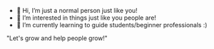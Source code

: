 - 👋 Hi, I’m just a normal person just like you!
- 👀 I’m interested in things just like you people are!
- 🌱 I’m currently learning to guide students/beginner professionals :)

"Let's grow and help people grow!"
